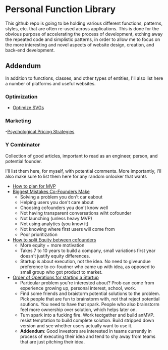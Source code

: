 # Personal Function Library

This github repo is going to be holding various different functions, patterns, styles, etc. that are often re-used across applications. This is done for the obvious purpose of accelerating the process of development, etching away the repeated code and simplistic patterns, in order to allow me to focus on the more interesting and novel aspects of website design, creation, and back-end development.

## Addendum

In addition to functions, classes, and other types of entities, I'll also list here a number of platforms and useful websites.

### Optimization

- [Optimize SVGs](https://petercollingridge.appspot.com/svg-optimiser)


### Marketing

-[Psychological Pricing Strategies](https://www.nickkolenda.com/psychological-pricing-strategies/#pricing-t2)


### Y Combinator

Collection of good articles, important to read as an engineer, person, and potential founder.

I'll list them here, for myself, with potential comments. More importantly, I'll also make sure to list them here for any random onlooker that wants 

* [How to plan for MVP](https://www.ycombinator.com/library/6f-how-to-plan-an-mvp)
* [Biggest Mistakes Co-Founders Make](https://www.ycombinator.com/library/66-biggest-mistakes-first-time-founders-make)
    * Solving a problem you don't car eabout
    * Helping users you don't care about
    * Choosing cofounders you don't know well
    * Not having transparent conversations wiht cofounder
    * Not launching (unless heavy MVP)
    * Not using analytics (you know it)
    * Not knowing where first users will come from
    * Poor prioritization
* [How to split Equity between cofounders](https://www.ycombinator.com/library/5x-how-to-split-equity-among-co-founders)
    * More equity = more motivation
    * Takes 7 to 10 years to build a company, small variations first year doesn't justify equity differences.
    * Startup is about execution, not the idea. No need to giveundue preference to co-foudner who came up with idea, as opposed to small group who got product to market.
* [Order of Operations for starting a Startup](https://www.ycombinator.com/library/61-order-of-operations-for-starting-a-startup)
    * Particular problem you're interested about? Prob can come from experience growing up, personal interest, school, work. 
    * Find some friends and braistorm potential solutions to the problem. Pick people that are fun to brainstorm with, not that reject potential soutions. You need to have that spark. People who also brainstorm feel more ownership over solution, which helps later on.
    * Turn spark into a fucking fire. Work teotgether and build anMVP. resist temptation to build complete solution. Build stripped down version and see whether users actually want to use it. 
    * **Addendum**: Good investors are interested in teams currently in process of executing their idea and tend to shy away from teams that are just pitching their idea. 
    